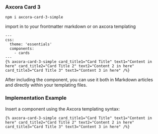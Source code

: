 ### Axcora Card 3

```
npm i axcora-card-3-simple
```

import in to your frontmatter markdown or on axcora templating
```
---
css:
  theme: 'essentials'
  components:
    - cards
---
{% axcora-card-3-simple card_title1="Card Title" text1="Content in here" card_title2="Card Title 2" text2="Content 2 in here" card_title3="Card Title 3" text3="Content 3 in here" /%}
```

After including the component, you can use it both in Markdown articles and directly within your templating files.

### Implementation Example
Insert a component using the Axcora templating syntax:

```
{% axcora-card-3-simple card_title1="Card Title" text1="Content in here" card_title2="Card Title 2" text2="Content 2 in here" card_title3="Card Title 3" text3="Content 3 in here" /%}
```
